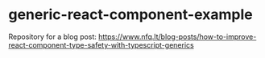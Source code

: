 # generic-react-component-example

Repository for a blog post: https://www.nfq.lt/blog-posts/how-to-improve-react-component-type-safety-with-typescript-generics
